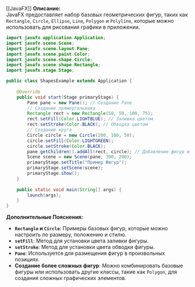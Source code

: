 [[JavaFX]]
**Описание:**  
JavaFX предоставляет набор базовых геометрических фигур, таких как `Rectangle`, `Circle`, `Ellipse`, `Line`, `Polygon` и `Polyline`, которые можно использовать для рисования графики в приложении.

```java ignore
import javafx.application.Application;
import javafx.scene.Scene;
import javafx.scene.layout.Pane;
import javafx.scene.paint.Color;
import javafx.scene.shape.Circle;
import javafx.scene.shape.Rectangle;
import javafx.stage.Stage;

public class ShapesExample extends Application {
    
    @Override
    public void start(Stage primaryStage) {
        Pane pane = new Pane(); // Создание Pane
        // Создание прямоугольника
        Rectangle rect = new Rectangle(50, 50, 100, 75);
        rect.setFill(Color.LIGHTBLUE); // Заливка цветом
        rect.setStroke(Color.BLACK); // Обводка цветом
        // Создание круга
        Circle circle = new Circle(200, 100, 50);
        circle.setFill(Color.LIGHTGREEN);
        circle.setStroke(Color.BLACK);
        pane.getChildren().addAll(rect, circle); // Добавление фигур в Pane
        Scene scene = new Scene(pane, 300, 200);
        primaryStage.setTitle("Пример Фигур");
        primaryStage.setScene(scene);
        primaryStage.show();
    }
    
    public static void main(String[] args) {
        launch(args);
    }
}
```

**Дополнительные Пояснения:**

- **`Rectangle` и `Circle`**: Примеры базовых фигур, которые можно настроить по размеру, положению и стилю.
- **`setFill`**: Метод для установки цвета заливки фигуры.
- **`setStroke`**: Метод для установки цвета обводки фигуры.
- **`Pane`**: Используется для размещения фигур в произвольных позициях.
- **Создание более сложных фигур**: Можно комбинировать базовые фигуры или использовать другие классы, такие как `Polygon`, для создания сложных графических элементов.

